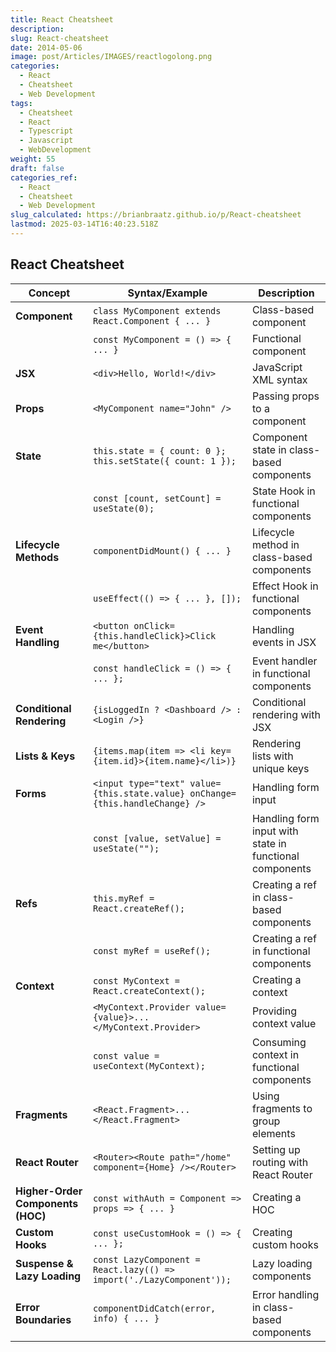 ```yaml
---
title: React Cheatsheet
description: 
slug: React-cheatsheet
date: 2014-05-06
image: post/Articles/IMAGES/reactlogolong.png
categories:
  - React
  - Cheatsheet
  - Web Development
tags:
  - Cheatsheet
  - React
  - Typescript
  - Javascript
  - WebDevelopment
weight: 55
draft: false
categories_ref:
  - React
  - Cheatsheet
  - Web Development
slug_calculated: https://brianbraatz.github.io/p/React-cheatsheet
lastmod: 2025-03-14T16:40:23.518Z
---
```

## React Cheatsheet

| **Concept**                       | **Syntax/Example**                                                            | **Description**                                         |
| --------------------------------- | ----------------------------------------------------------------------------- | ------------------------------------------------------- |
| **Component**                     | `class MyComponent extends React.Component { ... }`                           | Class-based component                                   |
|                                   | `const MyComponent = () => { ... }`                                           | Functional component                                    |
| **JSX**                           | `<div>Hello, World!</div>`                                                    | JavaScript XML syntax                                   |
| **Props**                         | `<MyComponent name="John" />`                                                 | Passing props to a component                            |
| **State**                         | `this.state = { count: 0 }; this.setState({ count: 1 });`                     | Component state in class-based components               |
|                                   | `const [count, setCount] = useState(0);`                                      | State Hook in functional components                     |
| **Lifecycle Methods**             | `componentDidMount() { ... }`                                                 | Lifecycle method in class-based components              |
|                                   | `useEffect(() => { ... }, []);`                                               | Effect Hook in functional components                    |
| **Event Handling**                | `<button onClick={this.handleClick}>Click me</button>`                        | Handling events in JSX                                  |
|                                   | `const handleClick = () => { ... };`                                          | Event handler in functional components                  |
| **Conditional Rendering**         | `{isLoggedIn ? <Dashboard /> : <Login />}`                                    | Conditional rendering with JSX                          |
| **Lists & Keys**                  | `{items.map(item => <li key={item.id}>{item.name}</li>)}`                     | Rendering lists with unique keys                        |
| **Forms**                         | `<input type="text" value={this.state.value} onChange={this.handleChange} />` | Handling form input                                     |
|                                   | `const [value, setValue] = useState("");`                                     | Handling form input with state in functional components |
| **Refs**                          | `this.myRef = React.createRef();`                                             | Creating a ref in class-based components                |
|                                   | `const myRef = useRef();`                                                     | Creating a ref in functional components                 |
| **Context**                       | `const MyContext = React.createContext();`                                    | Creating a context                                      |
|                                   | `<MyContext.Provider value={value}>...</MyContext.Provider>`                  | Providing context value                                 |
|                                   | `const value = useContext(MyContext);`                                        | Consuming context in functional components              |
| **Fragments**                     | `<React.Fragment>...</React.Fragment>`                                        | Using fragments to group elements                       |
| **React Router**                  | `<Router><Route path="/home" component={Home} /></Router>`                    | Setting up routing with React Router                    |
| **Higher-Order Components (HOC)** | `const withAuth = Component => props => { ... }`                              | Creating a HOC                                          |
| **Custom Hooks**                  | `const useCustomHook = () => { ... };`                                        | Creating custom hooks                                   |
| **Suspense & Lazy Loading**       | `const LazyComponent = React.lazy(() => import('./LazyComponent'));`          | Lazy loading components                                 |
| **Error Boundaries**              | `componentDidCatch(error, info) { ... }`                                      | Error handling in class-based components                |
